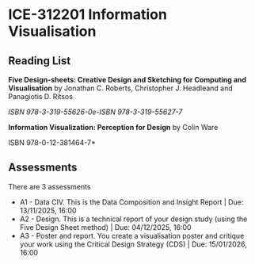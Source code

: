 # ICE-312201 Information Visualisation

## Reading List

**Five Design-sheets: Creative Design and Sketching for Computing and Visualisation** by Jonathan C. Roberts, Christopher J. Headleand and Panagiotis D. Ritsos

*ISBN 978-3-319-55626-0e-ISBN 978-3-319-55627-7*

**Information Visualization: Perception for Design** by Colin Ware

ISBN 978-0-12-381464-7*

## Assessments
There are 3 assessments
* A1 - Data CIV. This is the Data Composition and Insight Report | Due: 13/11/2025, 16:00
* A2 - Design. This is a technical report of your design study (using the Five Design Sheet method) | Due: 04/12/2025, 16:00
* A3 - Poster and report. You create a visualisation poster and critique your work using the Critical Design Strategy (CDS) | Due: 15/01/2026, 16:00

